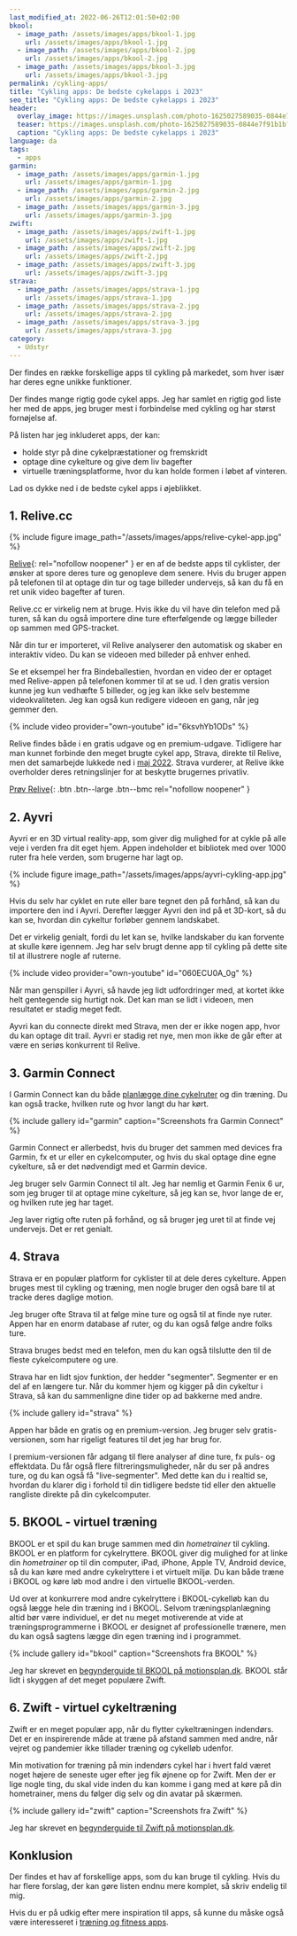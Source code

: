 ```yaml
---
last_modified_at: 2022-06-26T12:01:50+02:00
bkool:
  - image_path: /assets/images/apps/bkool-1.jpg
    url: /assets/images/apps/bkool-1.jpg
  - image_path: /assets/images/apps/bkool-2.jpg
    url: /assets/images/apps/bkool-2.jpg
  - image_path: /assets/images/apps/bkool-3.jpg
    url: /assets/images/apps/bkool-3.jpg
permalink: /cykling-apps/
title: "Cykling apps: De bedste cykelapps i 2023"
seo_title: "Cykling apps: De bedste cykelapps i 2023"
header:
  overlay_image: https://images.unsplash.com/photo-1625027589035-0844e7f91b1b?ixlib=rb-1.2.1&ixid=MnwxMjA3fDB8MHxwaG90by1wYWdlfHx8fGVufDB8fHx8&auto=format&fit=crop&h=600&w=1200&q=10
  teaser: https://images.unsplash.com/photo-1625027589035-0844e7f91b1b?ixlib=rb-1.2.1&ixid=MnwxMjA3fDB8MHxwaG90by1wYWdlfHx8fGVufDB8fHx8&auto=format&fit=crop&h=300&w=400&q=10
  caption: "Cykling apps: De bedste cykelapps i 2023"
language: da
tags:
  - apps
garmin:
  - image_path: /assets/images/apps/garmin-1.jpg
    url: /assets/images/apps/garmin-1.jpg
  - image_path: /assets/images/apps/garmin-2.jpg
    url: /assets/images/apps/garmin-2.jpg
  - image_path: /assets/images/apps/garmin-3.jpg
    url: /assets/images/apps/garmin-3.jpg
zwift:
  - image_path: /assets/images/apps/zwift-1.jpg
    url: /assets/images/apps/zwift-1.jpg
  - image_path: /assets/images/apps/zwift-2.jpg
    url: /assets/images/apps/zwift-2.jpg
  - image_path: /assets/images/apps/zwift-3.jpg
    url: /assets/images/apps/zwift-3.jpg
strava:
  - image_path: /assets/images/apps/strava-1.jpg
    url: /assets/images/apps/strava-1.jpg
  - image_path: /assets/images/apps/strava-2.jpg
    url: /assets/images/apps/strava-2.jpg
  - image_path: /assets/images/apps/strava-3.jpg
    url: /assets/images/apps/strava-3.jpg
category:
  - Udstyr
---
```

Der findes en række forskellige apps til cykling på markedet, som hver især har deres egne unikke funktioner.

Der findes mange rigtig gode cykel apps. Jeg har samlet en rigtig god liste her med de apps, jeg bruger mest i forbindelse med cykling og har størst fornøjelse af.

På listen har jeg inkluderet apps, der kan:

* holde styr på dine cykelpræstationer og fremskridt
* optage dine cykelture og give dem liv bagefter
* virtuelle træningsplatforme, hvor du kan holde formen i løbet af vinteren.

Lad os dykke ned i de bedste cykel apps i øjeblikket.

## 1. Relive.cc

{% include figure image_path="/assets/images/apps/relive-cykel-app.jpg" %}

[Relive](https://www.relive.cc/invite?u=v935zk8mk1ej3m&s=post-share){: rel="nofollow noopener" } er en af de bedste apps til cyklister, der ønsker at spore deres ture og genopleve dem senere. Hvis du bruger appen på telefonen til at optage din tur og tage billeder undervejs, så kan du få en ret unik video bagefter af turen.

Relive.cc er virkelig nem at bruge. Hvis ikke du vil have din telefon med på turen, så kan du også importere dine ture efterfølgende og lægge billeder op sammen med GPS-tracket.

Når din tur er importeret, vil Relive analyserer den automatisk og skaber en interaktiv video. Du kan se videoen med billeder på enhver enhed.

Se et eksempel her fra Bindeballestien, hvordan en video der er optaget med Relive-appen på telefonen kommer til at se ud. I den gratis version kunne jeg kun vedhæfte 5 billeder, og jeg kan ikke selv bestemme videokvaliteten. Jeg kan også kun redigere videoen en gang, når jeg gemmer den.

{% include video provider="own-youtube" id="6ksvhYb1ODs" %}

Relive findes både i en gratis udgave og en premium-udgave. Tidligere har man kunnet forbinde den meget brugte cykel app, Strava, direkte til Relive, men det samarbejde lukkede ned i [maj 2022](https://support.strava.com/hc/en-us/articles/360030429332-An-update-on-our-integration-with-Relive). Strava vurderer, at Relive ikke overholder deres retningslinjer for at beskytte brugernes privatliv.

[Prøv Relive](https://www.relive.cc/invite?u=v935zk8mk1ej3m&s=post-share){: .btn .btn--large .btn--bmc rel="nofollow noopener" }

## 2. Ayvri

Ayvri er en 3D virtual reality-app, som giver dig mulighed for at cykle på alle veje i verden fra dit eget hjem. Appen indeholder et bibliotek med over 1000 ruter fra hele verden, som brugerne har lagt op.

{% include figure image_path="/assets/images/apps/ayvri-cykling-app.jpg" %}

Hvis du selv har cyklet en rute eller bare tegnet den på forhånd, så kan du importere den ind i Ayvri. Derefter lægger Ayvri den ind på et 3D-kort, så du kan se, hvordan din cykeltur forløber gennem landskabet.

Det er virkelig genialt, fordi du let kan se, hvilke landskaber du kan forvente at skulle køre igennem. Jeg har selv brugt denne app til cykling på dette site til at illustrere nogle af ruterne.

{% include video provider="own-youtube" id="060ECU0A_0g" %}

Når man genspiller i Ayvri, så havde jeg lidt udfordringer med, at kortet ikke helt gentegende sig hurtigt nok. Det kan man se lidt i videoen, men resultatet er stadig meget fedt.

Ayvri kan du connecte direkt med Strava, men der er ikke nogen app, hvor du kan optage dit trail. Ayvri er stadig ret nye, men mon ikke de går efter at være en seriøs konkurrent til Relive.

## 3. Garmin Connect

I Garmin Connect kan du både [planlægge dine cykelruter](/garmin-connect-ruteplanlaegning-alltrails/) og din træning. Du kan også tracke, hvilken rute og hvor langt du har kørt.

{% include gallery id="garmin" caption="Screenshots fra Garmin Connect" %}

Garmin Connect er allerbedst, hvis du bruger det sammen med devices fra Garmin, fx et ur eller en cykelcomputer, og hvis du skal optage dine egne cykelture, så er det nødvendigt med et Garmin device.

Jeg bruger selv Garmin Connect til alt. Jeg har nemlig et Garmin Fenix 6 ur, som jeg bruger til at optage mine cykelture, så jeg kan se, hvor lange de er, og hvilken rute jeg har taget.

Jeg laver rigtig ofte ruten på forhånd, og så bruger jeg uret til at finde vej undervejs. Det er ret genialt.

## 4. Strava

Strava er en populær platform for cyklister til at dele deres cykelture. Appen bruges mest til cykling og træning, men nogle bruger den også bare til at tracke deres daglige motion.

Jeg bruger ofte Strava til at følge mine ture og også til at finde nye ruter. Appen har en enorm database af ruter, og du kan også følge andre folks ture.

Strava bruges bedst med en telefon, men du kan også tilslutte den til de fleste cykelcomputere og ure.

Strava har en lidt sjov funktion, der hedder "segmenter". Segmenter er en del af en længere tur. Når du kommer hjem og kigger på din cykeltur i Strava, så kan du sammenligne dine tider op ad bakkerne med andre.

{% include gallery id="strava" %}

Appen har både en gratis og en premium-version. Jeg bruger selv gratis-versionen, som har rigeligt features til det jeg har brug for.

I premium-versionen får adgang til flere analyser af dine ture, fx puls- og effektdata. Du får også flere filtreringsmuligheder, når du ser på andres ture, og du kan også få "live-segmenter". Med dette kan du i realtid se, hvordan du klarer dig i forhold til din tidligere bedste tid eller den aktuelle rangliste direkte på din cykelcomputer.

## 5. BKOOL - virtuel træning

BKOOL er et spil du kan bruge sammen med din *hometrainer* til cykling. BKOOL er en platform for cykelryttere. BKOOL giver dig mulighed for at linke din *hometrainer* op til din computer, iPad, iPhone, Apple TV, Android device, så du kan køre med andre cykelryttere i et virtuelt miljø. Du kan både træne i BKOOL og køre løb mod andre i den virtuelle BKOOL-verden.

Ud over at konkurrere mod andre cykelryttere i BKOOL-cykelløb kan du også lægge hele din træning ind i BKOOL. Selvom træningsplanlægning altid bør være individuel, er det nu meget motiverende at vide at træningsprogrammerne i BKOOL er designet af professionelle trænere, men du kan også sagtens lægge din egen træning ind i programmet.

{% include gallery id="bkool" caption="Screenshots fra BKOOL" %}

Jeg har skrevet en [begynderguide til BKOOL på motionsplan.dk](https://www.motionsplan.dk/bkool-begynderguide/). BKOOL står lidt i skyggen af det meget populære Zwift.

## 6. Zwift - virtuel cykeltræning

Zwift er en meget populær app, når du flytter cykeltræningen indendørs. Det er en inspirerende måde at træne på afstand sammen med andre, når vejret og pandemier ikke tillader træning og cykelløb udenfor.

Min motivation for træning på min indendørs cykel har i hvert fald været noget højere de seneste uger efter jeg fik øjnene op for Zwift. Men der er lige nogle ting, du skal vide inden du kan komme i gang med at køre på din hometrainer, mens du følger dig selv og din avatar på skærmen.

{% include gallery id="zwift" caption="Screenshots fra Zwift" %}

Jeg har skrevet en [begynderguide til Zwift på motionsplan.dk](https://www.motionsplan.dk/komplet-begynderguide-zwift/).

## Konklusion

Der findes et hav af forskellige apps, som du kan bruge til cykling. Hvis du har flere forslag, der kan gøre listen endnu mere komplet, så skriv endelig til mig.

Hvis du er på udkig efter mere inspiration til apps, så kunne du måske også være interesseret i [træning og fitness apps](https://www.motionsplan.dk/fitness-apps/).
